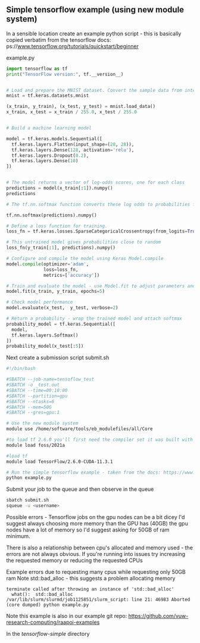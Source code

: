 ## Simple tensorflow example (using new module system)


In a sensible location create an example python script - this is basically copied verbatim from the tensorflow docs: ps://www.tensorflow.org/tutorials/quickstart/beginner

example.py
```python
import tensorflow as tf
print("TensorFlow version:", tf.__version__)


# Load and prepare the MNIST dataset. Convert the sample data from integers to floating-point numbers
mnist = tf.keras.datasets.mnist

(x_train, y_train), (x_test, y_test) = mnist.load_data()
x_train, x_test = x_train / 255.0, x_test / 255.0


# Build a machine learning model

model = tf.keras.models.Sequential([
  tf.keras.layers.Flatten(input_shape=(28, 28)),
  tf.keras.layers.Dense(128, activation='relu'),
  tf.keras.layers.Dropout(0.2),
  tf.keras.layers.Dense(10)
])


# The model returns a vector of log-odds scores, one for each class
predictions = model(x_train[:1]).numpy()
predictions

# The tf.nn.softmax function converts these log odds to probabilities for each class

tf.nn.softmax(predictions).numpy()

# Define a loss function for training.
loss_fn = tf.keras.losses.SparseCategoricalCrossentropy(from_logits=True)

# This untrained model gives probabilities close to random 
loss_fn(y_train[:1], predictions).numpy()

# Configure and compile the model using Keras Model.compile
model.compile(optimizer='adam',
              loss=loss_fn,
              metrics=['accuracy'])

# Train and evaluate the model - use Model.fit to adjust parameters and minimize loss
model.fit(x_train, y_train, epochs=5)

# Check model performance
model.evaluate(x_test,  y_test, verbose=2)

# Return a probability - wrap the trained model and attach softmax
probability_model = tf.keras.Sequential([
  model,
  tf.keras.layers.Softmax()
])
probability_model(x_test[:5])
```

Next create a submission script
submit.sh
```bash
#!/bin/bash

#SBATCH --job-name=tensoflow_test
#SBATCH -o _test.out
#SBATCH --time=00:10:00
#SBATCH --partition=gpu
#SBATCH --ntasks=6
#SBATCH --mem=50G
#SBATCH --gres=gpu:1

# Use the new module system
module use /home/software/tools/eb_modulefiles/all/Core

#to load tf 2.6.0 you'll first need the compiler set it was built with
module load foss/2021a

#load tf
module load TensorFlow/2.6.0-CUDA-11.3.1

# Run the simple tensorflow example - taken from the docs: https://www.tensorflow.org/tutorials/quickstart/beginner
python example.py
```

Submit your job to the queue and then observe in the queue
```bash
sbatch submit.sh
squeue -u <username>
```

Possible errors - Tensorflow jobs on the gpu nodes can be a bit dicey
I'd suggest always choosing more memory than the GPU has (40GB) the gpu nodes have a lot of memory so I'd suggest asking for 50GB of ram minimum.

There is also a relationship between cpu's allocated and memory used - the errors are not always obvious.  If you're running into issues try increasing the requested memory or reducing the requested CPUs

Example errors due to requesting many cpus while requesting only 50GB ram
Note std::bad_alloc - this suggests a problem allocating memory
```
terminate called after throwing an instance of 'std::bad_alloc'
  what():  std::bad_alloc
/var/lib/slurm/slurmd/job1125851/slurm_script: line 21: 46983 Aborted                 (core dumped) python example.py
```

Note this example is also in our example git repo: https://github.com/vuw-research-computing/raapoi-examples

In the *tensorflow-simple* directory